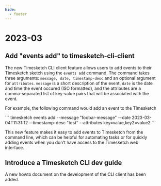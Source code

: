 ```yaml
---
hide:
  - footer
---
```

# 2023-03

## Add "events add" to timesketch-cli-client

The new Timesketch CLI client feature allows users to add events to their Timesketch sketch using the `events add` command. The command takes three arguments: `message, date, timestamp-desc` and an optional argument for `attributes`. `message` is a short description of the event, `date` is the date and time the event occured (ISO formatted), and the attributes are a comma-separated list of key-value pairs that will be associated with the event.

For example, the following command would add an event to the Timesketch 

\`\`\`
timesketch events add --message "foobar-message" --date 2023-03-04T11:31:12 --timestamp-desc "test" --attributes key=value,key2=value2
\`\`\`

This new feature makes it easy to add events to Timesketch from the command line, which can be helpful for automating tasks or for quickly adding events when you don't have access to the Timesketch web interface.

## Introduce a Timesketch CLI dev guide

A new howto document on the development of the CLI client has been added.
